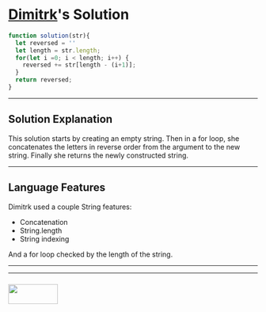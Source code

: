 # [Dimitrk](https://www.codewars.com/users/dimitrk)'s Solution

```js
function solution(str){
  let reversed = ''
  let length = str.length;
  for(let i =0; i < length; i++) {
    reversed += str[length - (i+1)];
  }
  return reversed;
}
```
---

## Solution Explanation

This solution starts by creating an empty string.  Then in a for loop, she concatenates the letters in reverse order from the argument to the new string.  Finally she returns the newly constructed string.


---

## Language Features

Dimitrk used a couple String features:
* Concatenation
* String.length
* String indexing

And a for loop checked by the length of the string.


___
___
### <a href="http://elewa.education/blog" target="_blank"><img src="https://user-images.githubusercontent.com/18554853/34921062-506450ae-f97d-11e7-875f-6feeb26ad72d.png" width="100" height="40"/></a>

